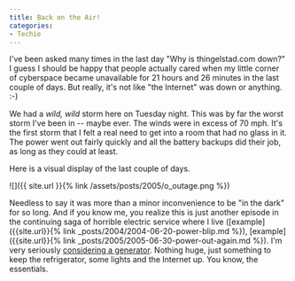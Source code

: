 ```yaml
---
title: Back on the Air!
categories:
- Techie
---
```


I've been asked many times in the last day "Why is thingelstad.com down?" I guess I should be happy that people actually cared when my little corner of cyberspace became unavailable for 21 hours and 26 minutes in the last couple of days. But really, it's not like "the Internet" was down or anything. :-)

We had a _wild, wild_ storm here on Tuesday night. This was by far the worst storm I've been in -- maybe ever. The winds were in excess of 70 mph. It's the first storm that I felt a real need to get into a room that had no glass in it. The power went out fairly quickly and all the battery backups did their job, as long as they could at least.

Here is a visual display of the last couple of days.

![]({{ site.url }}{% link /assets/posts/2005/o_outage.png %})

Needless to say it was more than a minor inconvenience to be "in the dark" for so long. And if you know me, you realize this is just another episode in the continuing saga of horrible electric service where I live ([example]({{site.url}}{% link _posts/2004/2004-06-20-power-blip.md %}), [example]({{site.url}}{% link _posts/2005/2005-06-30-power-out-again.md %}). I'm very seriously [considering a generator](http://electricgeneratorsdirect.com/catalog/product_info.php?cPath=36_139_70&products_id=181). Nothing huge, just something to keep the refrigerator, some lights and the Internet up. You know, the essentials.
